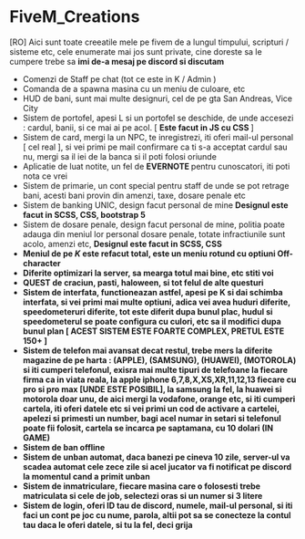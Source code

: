 # FiveM_Creations

[RO] Aici sunt toate creeatile mele pe fivem de a lungul timpului, scripturi / sisteme etc, cele enumerate mai jos sunt private, cine doreste sa le cumpere trebe sa <b> imi de-a mesaj pe discord si discutam </b>

<ul>
  <li> Comenzi de Staff pe chat (tot ce este in K / Admin ) </li>
  <li> Comanda de a spawna masina cu un meniu de culoare, etc </li>
  <li> HUD de bani, sunt mai multe designuri, cel de pe gta San Andreas, Vice City </li>
  <li> Sistem de portofel, apesi L si un portofel se deschide, de unde accesezi : cardul, banii, si ce mai ai pe acol. [ <b> Este facut in JS cu CSS </b> ] </li>
  <li> Sistem de card, mergi la un NPC, te inregistrezi, iti oferi mail-ul personal [ cel real ], si vei primi pe mail confirmare ca ti s-a acceptat cardul sau nu, mergi sa il iei de la banca si il poti folosi oriunde </li>
  <li> Aplicatie de luat notite, un fel de <b> EVERNOTE </b> pentru cunoscatori, iti poti nota ce vrei </li>
  <li> Sistem de primarie, un cont special pentru staff de unde se pot retrage bani, acesti bani provin din amenzi, taxe, dosare penale etc </li>
  <li> Sistem de banking UNIC, design facut personal de mine <b> Designul este facut in SCSS, CSS, bootstrap 5 </b> </li>
  <li> Sistem de dosare penale, design facut personal de mine, politia poate adauga din meniul lor personal dosare penale, totate infractiunile sunt acolo, amenzi etc, <b>  <b> Designul este facut in SCSS, CSS</b> </li>
  <li> Meniul de pe <i><k> K </i></k> este refacut total, este un meniu rotund cu optiuni Off-character </li>
  <li> Diferite optimizari la server, sa mearga totul mai bine, etc stiti voi </li>
  <li> QUEST de craciun, pasti, haloween, si tot felul de alte questuri </li>  
  <li> Sistem de interfata, functioneazan astfel, apesi pe K si dai schimba interfata, si vei primi mai multe optiuni, adica vei avea huduri diferite, speedometeruri diferite, tot este diferit dupa bunul plac, hudul si speedometerul se poate configura cu culori,  etc sa il modifici dupa bunul plan <b> [ ACEST SISTEM ESTE FOARTE COMPLEX, PRETUL ESTE 150+ ] </b>
  <li> Sistem de telefon mai avansat decat restul, trebe mers la diferite magazine de pe harta : (APPLE), (SAMSUNG), (HUAWEI), (MOTOROLA) si iti cumperi telefonul, exisra mai multe tipuri de telefoane la fiecare firma ca in viata reala, la apple iphone 6,7,8,X,XS,XR,11,12,13 fiecare cu pro si pro max [UNDE ESTE POSIBIL], la samsung la fel, la huawei si motorola doar unu, de aici mergi la vodafone, orange etc, si iti cumperi cartela, iti oferi datele etc si vei primi un cod de activare a cartelei, apelezi si primesti un number, bagi acel numar in setari si telefonul poate fii folosit, cartela se incarca pe saptamana, cu 10 dolari (IN GAME) </li>
  <li> Sistem de ban offline </li>
  <li> Sistem de unban automat, daca banezi pe cineva 10 zile, server-ul va scadea automat cele zece zile si acel jucator va fi notificat pe discord la momentul cand a primit unban </li>
  <li> Sistem de inmatriculare, fiecare masina care o folosesti trebe matriculata si cele de job, selectezi oras si un numer si 3 litere </li>
  <li> Sistem de login, oferi ID tau de discord, numele, mail-ul personal, si iti faci un cont pe joc cu nume, parola, altii pot sa se conecteze la contul tau daca le oferi datele, si tu la fel, deci grija
</ul>
